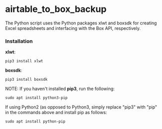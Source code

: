 # airtable_to_box_backup
The Python script uses the Python packages xlwt and boxsdk for creating Excel spreadsheets and interfacing with the Box API, respectively.

### Installation ###
**xlwt**:
~~~
pip3 install xlwt
~~~

**boxsdk**:
~~~
pip3 install boxsdk
~~~

NOTE: If you haven't installed **pip3**, run the following:
~~~
sudo apt install python3-pip
~~~

If using Python2 (as opposed to Python3, simply replace "pip3" with "pip" in the commands above and install pip as follows:
~~~
sudo apt install python-pip
